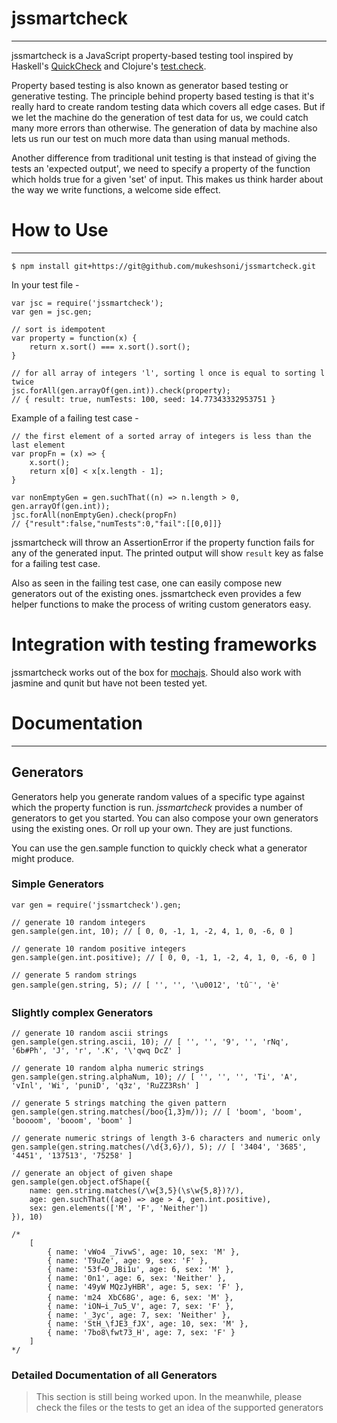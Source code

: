 # jssmartcheck
---
jssmartcheck is a JavaScript property-based testing tool inspired by Haskell's [QuickCheck](https://wiki.haskell.org/Introduction_to_QuickCheck1) and Clojure's [test.check](https://github.com/clojure/test.check).

Property based testing is also known as generator based testing or generative testing. The principle behind property based testing is that it's really hard to create random testing data which covers all edge cases. But if we let the machine do the generation of test data for us, we could catch many more errors than otherwise. The generation of data by machine also lets us run our test on much more data than using manual methods.

Another difference from traditional unit testing is that instead of giving the tests an 'expected output', we need to specify a property of the function which holds true for a given 'set' of input. This makes us think harder about the way we write functions, a welcome side effect.

# How to Use
---
```
$ npm install git+https://git@github.com/mukeshsoni/jssmartcheck.git
```

In your test file - 

```
var jsc = require('jssmartcheck');
var gen = jsc.gen;

// sort is idempotent
var property = function(x) {
    return x.sort() === x.sort().sort();
}

// for all array of integers 'l', sorting l once is equal to sorting l twice
jsc.forAll(gen.arrayOf(gen.int)).check(property);
// { result: true, numTests: 100, seed: 14.77343332953751 }

```

Example of a failing test case - 

```
// the first element of a sorted array of integers is less than the last element
var propFn = (x) => {
    x.sort();
    return x[0] < x[x.length - 1];
}

var nonEmptyGen = gen.suchThat((n) => n.length > 0, gen.arrayOf(gen.int));
jsc.forAll(nonEmptyGen).check(propFn)
// {"result":false,"numTests":0,"fail":[[0,0]]} 
```

jssmartcheck will throw an AssertionError if the property function fails for any of the generated input. The printed output will show `result` key as false for a failing test case.

Also as seen in the failing test case, one can easily compose new generators out of the existing ones. jssmartcheck even provides a few helper functions to make the process of writing custom generators easy.

# Integration with testing frameworks
jssmartcheck works out of the box for [mochajs](http://mochajs.org/). Should also work with jasmine and qunit but have not been tested yet.

# Documentation
---

## Generators
Generators help you generate random values of a specific type against which the property function is run. *jssmartcheck* provides a number of generators to get you started. You can also compose your own generators using the existing ones. Or roll up your own. They are just functions.

You can use the gen.sample function to quickly check what a generator might produce.

### Simple Generators
```
var gen = require('jssmartcheck').gen;

// generate 10 random integers
gen.sample(gen.int, 10); // [ 0, 0, -1, 1, -2, 4, 1, 0, -6, 0 ]

// generate 10 random positive integers
gen.sample(gen.int.positive); // [ 0, 0, -1, 1, -2, 4, 1, 0, -6, 0 ]

// generate 5 random strings
gen.sample(gen.string, 5); // [ '', '', '\u0012', 'tû¨', 'è' 

```

### Slightly complex Generators
```
// generate 10 random ascii strings
gen.sample(gen.string.ascii, 10); // [ '', '', '9', '', 'rNq', '6b#Ph', 'J', 'r', '.K', '\'qwq DcZ' ]

// generate 10 random alpha numeric strings
gen.sample(gen.string.alphaNum, 10); // [ '', '', '', 'Ti', 'A', 'vInl', 'Wi', 'puniD', 'q3z', 'RuZZ3Rsh' ]

// generate 5 strings matching the given pattern
gen.sample(gen.string.matches(/boo{1,3}m/)); // [ 'boom', 'boom', 'boooom', 'booom', 'boom' ]

// generate numeric strings of length 3-6 characters and numeric only
gen.sample(gen.string.matches(/\d{3,6}/), 5); // [ '3404', '3685', '4451', '137513', '75258' ]

// generate an object of given shape
gen.sample(gen.object.ofShape({
    name: gen.string.matches(/\w{3,5}(\s\w{5,8})?/),
    age: gen.suchThat((age) => age > 4, gen.int.positive),
    sex: gen.elements(['M', 'F', 'Neither'])
}), 10)

/*
    [ 
        { name: 'vWo4 _7ivwS', age: 10, sex: 'M' },
        { name: 'T9uZe', age: 9, sex: 'F' },
        { name: '53f O_JBi1u', age: 6, sex: 'M' },
        { name: '0n1', age: 6, sex: 'Neither' },
        { name: '49yW MQzJyHBR', age: 5, sex: 'F' },
        { name: 'm24　XbC68G', age: 6, sex: 'M' },
        { name: 'iON i_7u5_V', age: 7, sex: 'F' },
        { name: '_3yc', age: 7, sex: 'Neither' },
        { name: 'StH_\fJE3_fJX', age: 10, sex: 'M' },
        { name: '7bo8\fwt73_H', age: 7, sex: 'F' } 
    ]
*/
```

### Detailed Documentation of all Generators
> This section is still being worked upon. In the meanwhile, please check the files or the tests to get an idea of the supported generators